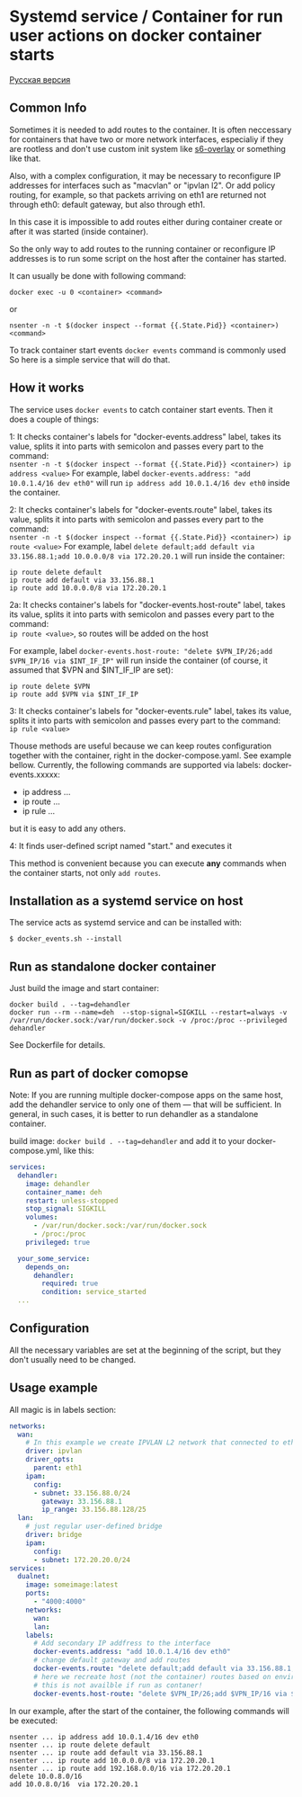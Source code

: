 # Systemd service / Container for run user actions on docker container starts 
[Русская версия](README_RU.md)

## Common Info

Sometimes it is needed to add routes to the container. It is often neccessary for containers that have two or more network interfaces, especialiy if they are rootless and don't use custom init system like [s6-overlay](https://github.com/just-containers/s6-overlay) or something like that.

Also, with a complex configuration, it may be necessary to reconfigure IP addresses for interfaces such as "macvlan" or "ipvlan l2". Or add policy routing, for example, so that packets arriving on eth1 are returned not through eth0: default gateway, but also through eth1.

In this case it is impossible to add routes either during container create or after it was started (inside container).

So the only way to add routes to the running container or reconfigure IP addresses is to run some script on the host after the container has started.

It can usually be done with following command:
```
docker exec -u 0 <container> <command>
```
or
```
nsenter -n -t $(docker inspect --format {{.State.Pid}} <container>) <command>
```
To track container start events `docker events` command is commonly used
So here is a simple service that will do that.

## How it works

The service uses `docker events` to catch container start events. Then it does a couple of things:

1: It checks container's labels for "docker-events.address" label, takes its value, splits it into parts with semicolon and passes every part to the command:  
```nsenter -n -t $(docker inspect --format {{.State.Pid}} <container>) ip address <value>```
For example, label `docker-events.address: "add 10.0.1.4/16 dev eth0"` will run `ip address add 10.0.1.4/16 dev eth0` inside the container.  

2: It checks container's labels for "docker-events.route" label, takes its value, splits it into parts with semicolon and passes every part to the command:  
```nsenter -n -t $(docker inspect --format {{.State.Pid}} <container>) ip route <value>```
For example, label `delete default;add default via 33.156.88.1;add 10.0.0.0/8 via 172.20.20.1` will run inside the container:
```
ip route delete default 
ip route add default via 33.156.88.1
ip route add 10.0.0.0/8 via 172.20.20.1
```  

2a: It checks container's labels for "docker-events.host-route" label, takes its value, splits it into parts with semicolon and passes every part to the command:  
```ip route <value>```, so routes will be added on the host

For example, label `docker-events.host-route: "delete $VPN_IP/26;add $VPN_IP/16 via $INT_IF_IP"` will run inside the container (of course, it assumed that $VPN and $INT_IF_IP are set):

```
ip route delete $VPN
ip route add $VPN via $INT_IF_IP
```

3: It checks container's labels for "docker-events.rule" label, takes its value, splits it into parts with semicolon and passes every part to the command:  
```ip rule <value>```

Thouse methods are useful because we can keep routes configuration together with the container, right in the docker-compose.yaml. See example bellow.
Currently, the following commands are supported via labels: docker-events.xxxxx:
- ip address ...
- ip route ...
- ip rule ...

but it is easy to add any others.

4: It finds user-defined script named "start.<container>" and executes it

This method is convenient because you can execute **any** commands when the container starts, not only `add routes`.

## Installation as a systemd service on host

The service acts as systemd service and can be installed with:
```
$ docker_events.sh --install
```

## Run as standalone docker container

Just build the image and start container:
```
docker build . --tag=dehandler
docker run --rm --name=deh  --stop-signal=SIGKILL --restart=always -v /var/run/docker.sock:/var/run/docker.sock -v /proc:/proc --privileged  dehandler
```
See Dockerfile for details.

## Run as part of docker comopse

Note: If you are running multiple docker-compose apps on the same host, add the dehandler service to only one of them — that will be sufficient. In general, in such cases, it is better to run dehandler as a standalone container.

build image: `docker build . --tag=dehandler` and add it to your docker-compose.yml, like this:

```yaml
services:
  dehandler:
    image: dehandler
    container_name: deh
    restart: unless-stopped
    stop_signal: SIGKILL
    volumes:
      - /var/run/docker.sock:/var/run/docker.sock
      - /proc:/proc
    privileged: true

  your_some_service:
    depends_on:  
      dehandler:
        required: true
        condition: service_started 
  ...   

```

## Configuration

All the necessary variables are set at the beginning of the script, but they don't usually need to be changed.

## Usage example

All magic is in labels section:

``` yaml
networks:
  wan:
    # In this example we create IPVLAN L2 network that connected to eth1 interface 
    driver: ipvlan
    driver_opts:
      parent: eth1
    ipam:
      config:
      - subnet: 33.156.88.0/24
        gateway: 33.156.88.1
        ip_range: 33.156.88.128/25
  lan:
    # just regular user-defined bridge
    driver: bridge
    ipam:
      config:
      - subnet: 172.20.20.0/24
services:
  dualnet:
    image: someimage:latest
    ports:
      - "4000:4000"
    networks: 
      wan:
      lan:
    labels: 
      # Add secondary IP addfress to the interface
      docker-events.address: "add 10.0.1.4/16 dev eth0"   
      # change default gateway and add routes
      docker-events.route: "delete default;add default via 33.156.88.1;add 10.0.0.0/8 via 172.20.20.1;add 192.168.0.0/16 via 172.20.20.1"
      # here we recreate host (not the container) routes based on enviroment variables: for example VPN_IP=10.0.8.0 INT_IF_IP=172.20.20.1
      # this is not availble if run as contaner! 
      docker-events.host-route: "delete $VPN_IP/26;add $VPN_IP/16 via $INT_IF_IP"

```
In our example, after the start of the container, the following commands will be executed:
```
nsenter ... ip address add 10.0.1.4/16 dev eth0
nsenter ... ip route delete default
nsenter ... ip route add default via 33.156.88.1
nsenter ... ip route add 10.0.0.0/8 via 172.20.20.1
nsenter ... ip route add 192.168.0.0/16 via 172.20.20.1
delete 10.0.8.0/16 
add 10.0.8.0/16  via 172.20.20.1
```

